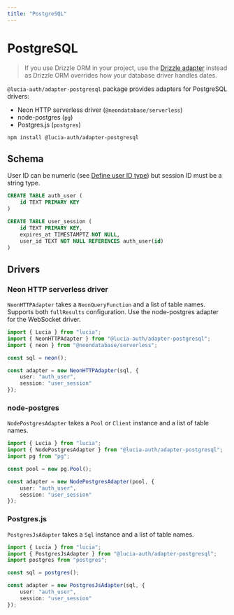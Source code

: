 ```yaml
---
title: "PostgreSQL"
---
```


# PostgreSQL

> If you use Drizzle ORM in your project, use the [Drizzle adapter](https://lucia-auth.com/database/drizzle#postgresql) instead as Drizzle ORM overrides how your database driver handles dates.

`@lucia-auth/adapter-postgresql` package provides adapters for PostgreSQL drivers:

-   Neon HTTP serverless driver (`@neondatabase/serverless`)
-   node-postgres (`pg`)
-   Postgres.js (`postgres`)

```
npm install @lucia-auth/adapter-postgresql
```

## Schema

User ID can be numeric (see [Define user ID type](/basics/users#define-user-id-type)) but session ID must be a string type.

```sql
CREATE TABLE auth_user (
    id TEXT PRIMARY KEY
)

CREATE TABLE user_session (
    id TEXT PRIMARY KEY,
    expires_at TIMESTAMPTZ NOT NULL,
    user_id TEXT NOT NULL REFERENCES auth_user(id)
)
```

## Drivers

### Neon HTTP serverless driver

`NeonHTTPAdapter` takes a `NeonQueryFunction` and a list of table names. Supports both `fullResults` configuration. Use the node-postgres adapter for the WebSocket driver.

```ts
import { Lucia } from "lucia";
import { NeonHTTPAdapter } from "@lucia-auth/adapter-postgresql";
import { neon } from "@neondatabase/serverless";

const sql = neon();

const adapter = new NeonHTTPAdapter(sql, {
	user: "auth_user",
	session: "user_session"
});
```

### node-postgres

`NodePostgresAdapter` takes a `Pool` or `Client` instance and a list of table names.

```ts
import { Lucia } from "lucia";
import { NodePostgresAdapter } from "@lucia-auth/adapter-postgresql";
import pg from "pg";

const pool = new pg.Pool();

const adapter = new NodePostgresAdapter(pool, {
	user: "auth_user",
	session: "user_session"
});
```

### Postgres.js

`PostgresJsAdapter` takes a `Sql` instance and a list of table names.

```ts
import { Lucia } from "lucia";
import { PostgresJsAdapter } from "@lucia-auth/adapter-postgresql";
import postgres from "postgres";

const sql = postgres();

const adapter = new PostgresJsAdapter(sql, {
	user: "auth_user",
	session: "user_session"
});
```
